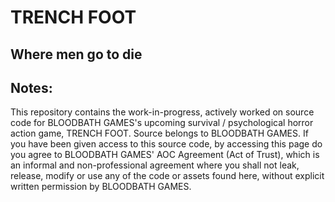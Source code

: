 # TRENCH FOOT
## Where men go to die

## Notes:
This repository contains the work-in-progress, actively worked on source code for BLOODBATH GAMES's upcoming survival / psychological horror action game, TRENCH FOOT.
Source belongs to BLOODBATH GAMES. If you have been given access to this source code, by accessing this page do you agree to BLOODBATH GAMES' AOC Agreement (Act of Trust),
which is an informal and non-professional agreement where you shall not leak, release, modify or use any of the code or assets found here, without explicit written permission
by BLOODBATH GAMES.
